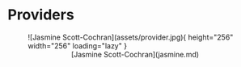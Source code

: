# Providers

<figure markdown>
![Jasmine Scott-Cochran](assets/provider.jpg){ height="256" width="256" loading="lazy" }
  <center>
    <figcaption markdown>
    [Jasmine Scott-Cochran](jasmine.md)
    </figcaption>
  </center>
</figure>
